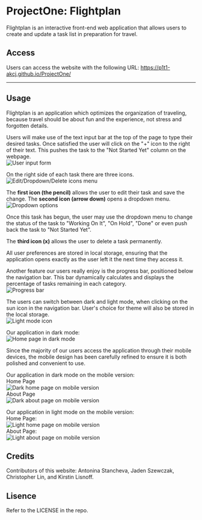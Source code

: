 # ProjectOne: Flightplan

Flightplan is an interactive front-end web application that allows users to create and update a task list in preparation for travel. 

## Access 

Users can access the website with the following URL: https://p1t1-akcj.github.io/ProjectOne/

****

## Usage

Flightplan is an application which optimizes the organization of traveling, because travel should be about fun and the experience, not stress and forgotten details.

Users will make use of the text input bar at the top of the page to type their desired tasks. Once satisfied the user will click on the "+" icon to the right of their text. This pushes the task to the "Not Started Yet" column on the webpage.\
![User input form](./readme-images/image-1.png)

On the right side of each task there are three icons.\
![Edit/Dropdown/Delete icons menu](./readme-images/image-3.png)

The **first icon (the pencil)** allows the user to edit their task and save the change.
The **second icon (arrow down)** opens a dropdown menu.\
![Dropdown options](./readme-images/image-2.png)

Once this task has begun, the user may use the dropdown menu to change the status of the task to "Working On It", "On Hold", "Done" or even push back the task to "Not Started Yet".

The **third icon (x)** allows the user to delete a task permanently.

All user preferences are stored in local storage, ensuring that the application opens exactly as the user left it the next time they access it.

Another feature our users really enjoy is the progress bar, positioned below the navigation bar. This bar dynamically calculates and displays the percentage of tasks remaining in each category.\
![Progress bar](./readme-images/image-4.png)

The users can switch between dark and light mode, when clicking on the sun icon in the navigation bar. User's choice for theme will also be stored in the local storage.\
![Light mode icon](./readme-images/image-5.png)

Our application in dark mode:\
![Home page in dark mode](./readme-images/image-6.png)

Since the majority of our users access the application through their mobile devices, the mobile design has been carefully refined to ensure it is both polished and convenient to use.

Our application in dark mode on the mobile version:\
Home Page\
![Dark home page on mobile version](./readme-images/dark-home.png) \
About Page\
![Dark about page on mobile version](./readme-images/dark-about.png)

Our application in light mode on the mobile version:\
Home Page:\
![Light home page on mobile version](./readme-images/light-home.png) \
About Page:\
![Light about page on mobile version](./readme-images/light-home.png)
## Credits
Contributors of this website: Antonina Stancheva, Jaden Szewczak, Christopher Lin, and Kirstin Lisnoff.

## Lisence

Refer to the LICENSE in the repo. 